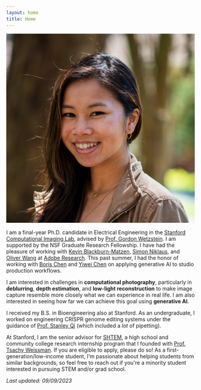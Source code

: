 ```yaml
---
layout: home
title: Home
---
```

![](assets/img/headshot.png)

I am a final-year Ph.D. candidate in Electrical Engineering in the [Stanford Computational Imaging Lab](https://www.computationalimaging.org/), 
advised by [Prof. Gordon Wetzstein](https://stanford.edu/~gordonwz/). I am supported by the NSF Graduate Research Fellowship. I have had the pleasure of working with [Kevin Blackburn-Matzen](http://kmatzen.com/), [Simon Niklaus](https://sniklaus.com/welcome), and [Oliver Wang](http://www.oliverwang.info/) at [Adobe Research](https://research.adobe.com/). This past summer, I had the honor of working with [Boris Chen](https://www.linkedin.com/in/boris-chen-b921a214) and [Yiwei Chen](https://www.linkedin.com/in/evan-yiwei-zhao-18584a105/) on applying generative AI to studio production workflows.  

I am interested in challenges in **computational photography**, particularly in **deblurring**, **depth estimation**, and **low-light reconstruction** to make image capture resemble more closely what we can experience in real life. I am also interested in seeing how far we can achieve this goal using **generative AI**.

I received my B.S. in Bioengineering also at Stanford. As an undergraduate,
I worked on engineering CRISPR genome editing systems under the guidance of [Prof. Stanley Qi](https://med.stanford.edu/qilab/home.html) (which included a *lot* of pipetting). 

At Stanford, I am the senior advisor for [SHTEM](https://compression.stanford.edu/outreach/stem2shtem-summer-internships-high-schoolers-and-community-college-students), a high school and community college research internship program that I founded with [Prof. Tsachy Weissman](https://web.stanford.edu/~tsachy/). If you are eligible to apply, please do so! As a first-generation/low-income student, I'm passionate about helping students from similar backgrounds, so feel free to reach out if you're a minority student interested in pursuing STEM and/or grad school.

*Last updated: 09/09/2023*
